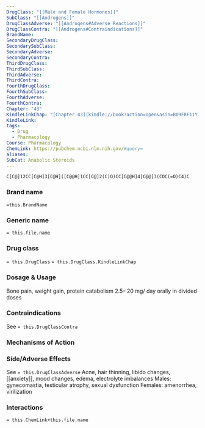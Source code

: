 ```yaml
---
DrugClass: "[[Male and Female Hormones]]"
SubClass: "[[Androgens]]"
DrugClassAdverse: "[[Androgens#Adverse Reactions]]"
DrugClassContra: "[[Androgens#Contraindications]]"
BrandName: 
SecondaryDrugClass: 
SecondarySubClass: 
SecondaryAdverse: 
SecondaryContra: 
ThirdDrugClass: 
ThirdSubClass: 
ThirdAdverse: 
ThirdContra: 
FourthDrugClass: 
FourthSubClass: 
FourthAdverse: 
FourthContra: 
Chapter: "43"
KindleLinkChap: "[Chapter 43](kindle://book?action=open&asin=B09FRF11YJ&location=25016)"
KindleLink: 
tags:
  - Drug
  - Pharmacology
Course: Pharmacology
ChemLink: https://pubchem.ncbi.nlm.nih.gov/#query=
aliases: 
SubCat: Anabolic Steroids
---
```

```smiles
C[C@]12CC[C@H]3[C@H]([C@@H]1CC[C@]2(C)O)CC[C@@H]4[C@@]3(COC(=O)C4)C
```

### Brand name
`=this.BrandName`

### Generic name
`= this.file.name`

### Drug class 
`= this.DrugClass`
	`= this.DrugClass.KindleLinkChap`

### Dosage & Usage
Bone pain, weight gain, protein catabolism
 2.5– 20 mg/ day orally in divided doses

### Contraindications
See `= this.DrugClassContra`

### Mechanisms of Action


### Side/Adverse Effects
See `= this.DrugClassAdverse`
Acne, hair thinning, libido changes, [[anxiety]], mood changes, edema, electrolyte imbalances
Males: gynecomastia, testicular atrophy, sexual dysfunction 
Females: amenorrhea, virilization
### Interactions

`= this.ChemLink+this.file.name`

